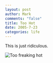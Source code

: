 ```yaml
--- 
layout: post
author: Mark
comments: "false"
title: Too Hot
date: 2005-7-23
categories: life
---
```

This is just ridiculous.

<img src="http://zanshin.net/images/TooHot.jpg" title="Too freaking hot">
